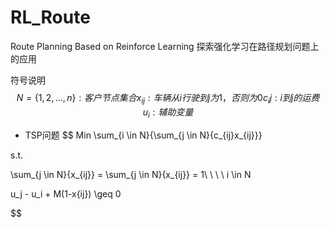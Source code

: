 # RL_Route
Route Planning Based on Reinforce Learning
探索强化学习在路径规划问题上的应用

符号说明
$$
N = \{1,2,...,n\}:客户节点集合
x_{ij}:车辆从i行驶到j为1，否则为0
c_ij:i到j的运费
u_i:辅助变量
$$
+ TSP问题
$$
Min \sum_{i \in N}{\sum_{j \in N}{c_{ij}x_{ij}}}

s.t.

\sum_{j \in N}{x_{ij}} = \sum_{j \in N}{x_{ij}} = 1\ \ \ \ i \in N

u_j - u_i + M(1-x{ij}) \geq 0

$$
